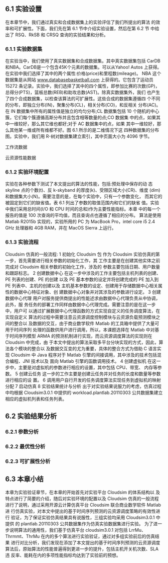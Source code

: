 ## 6.1 实验设置

在本章节中，我们通过真实和合成数据集上的实验评估了我们所提出的算法 的效率和可扩展性。下面，我们先在第 6.1 节中介绍实验设置，然后在第 6.2 节 中给出了 RSQ、RkSB 和 CRSQ 查询的实验结果和分析。

### 6.1.1 实验数据集

在实验当中，我们使用了真实数据集和合成数据集。其中真实数据集包括
CarDB和NBA。CarDB是一个包含45K个元素的数据集。可以从Yahoo! Autos 上获得。在实验中我们选择了其中的两个属性:价格(price)和里程数(mileage)。 NBA 这个数据集是从网站 www.databasebasketball.com 上获得的。它包含了运动员 15272 条记录。实验中，我们选择了其中的四个属性，即参加比赛的次数(GP)， 总得分(PTS)，篮板总数(REB)和助攻总数(AST)。除真实数据集外，我们 也产生了四个合成数据集，以检查该算法的可扩展性。这些合成的数据集遵循四 个不同的分布，即独立分布(IN)，聚集分布(CL)，相关分布(CO)，和反相关 分布(AC)。在 IN 数据集中所有的属性值是独立的均匀分布;CL 数据集包括 10 个随机的中心簇，它们每个簇遵循高斯分布并且包含相等数量的点;CO 数据集 中的点，如果其中一维较好，那么其它维也都好;对于 AC 数据集中的点，如果 其中一维较好，那么其他某一维或所有维都不好。图 6.1 所示的是二维情况下这 四种数据集的分布图。实验中，我们用 R-树对数据集建立索引，其中页面大小为 4096 字节。

工作流数据

云资源性能数据

### 6.1.2 实验环境配置

实验在各种参数下测试了本文提出的算法的性能，包括:预处理中保存的动 态 skyline 点的个数(t)、反 k-skyband 的厚度(k)、受限区域大小(CR)、维度 (dim)和数据集大小(N)。需要注意的是，在每个实验中，只有一个参数变化， 而其它的被固定到它们的缺省值。表 6.1 列出了参数的取值范围内和它们的缺省 值。实验中我们采用总时间(I/O 和 CPU 时间的总和)作为主要性能指标。本章 中的每一个报告的值是 100 次查询的平均值，而且查询点也遵循了相应的分布。
算法是使用 Matlab R2015b 实现的，实验所用的 PC 为 MacBook Pro，intel core i5 2.4 GHz 处理器和 4GB RAM，并在 MacOS Sierra 上运行。

### 6.1.3 实验流程

Cloudsim 仿真的一般流程:
 1 初始化 Cloudsim 包
作为 Cloudsim 实验仿真的第一步，首先需要进行相关参数的初始化工作，其 工作主要是在创建其他实体之前完成对 Cloudsim 相关参数的初始化工作，涉及的 参数主要包括日期、用户数量和跟踪标志。
2 创建数据中心
在这一步中涉及的工作主要包括主机列表的创建、PE 列表的创建、PE 的创建 以及 PE 基本参数的设定并将创建完成的 PE 加入到 PE 列表中、主机的创建以及 主机基本参数的设定、创建用于存储数据中心相关属性的数据中心特征对象、创 建数据中心对象并对其涉及的参数进行设定。
3 创建数据中心代理
用户对服务提供商提出的性能述求由数据中心代理负责从中协调，此外，服 务任务的部署工作同样由数据中心代理完成。需要注意的是在这一步中，用户可 以通过扩展数据中心代理函数的方式实现自定义的任务调度算法，在实现自定义 算法的过程中需要注意云资源调度控制模块与云资源负载预测模块之间的整合以 及数据的交互，由于商业数学软件 Matlab 的工具箱中提供了大量可用于时间序列 处理的函数供用户进行调用，所以，本课题选择在 Matlab 中对基于时间序列模型 ARMA 的预测机制进行实现，而云资源调度算法的实现则在 Cloudsim 中完成，由 于本文中提出的算法采取多平台分块实现的方式，因此，算法各个模块的整合以 及数据交互变的尤为重要，具体的整合方式为借助 C 语言实现 Cloudsim 中 Java 程序对于 Matlab 引擎的间接调用，其中涉及的技术包括混合编程、JNI 技术以及 面向 Matlab 引擎的函数调用技术。
4 创建虚拟机
在这一步中，主要是对虚拟机的参数进行相应的设置，其中包括 CPU、带宽、 内存等参数。
5 创建云任务
这一步的工作主要是创建云任务并对任务的长度和数量等参数进行相应的设 置。
6 调用用户自行开发的任务调度算法实现任务到虚拟机的映射分配
7 启动仿真
8 实验结果统计与分析
出于对实验结果说服力的考虑，仿真过程中均根据 Cloudsim3.0.1 中提供的
workload.plantlab.20110303 公共数据集建立相应的虚拟机列表和任务列表。

## 6.2 实验结果分析

### 6.2.1 参数分析

### 6.2.2 最优性分析

### 6.2.3 可扩展性分析

## 6.3 本章小结

本章为实验验证章节，在本章的开始首先对实验平台 Cloudsim 的体系结构以
及特点进行了简要的介绍，随后对实验环境的配置以及 Cloudsim 仿真的一般流程 进行了说明，通过采用开源云计算仿真平台 Cloudsim 联合商业数学软件 Matlab 进 行仿真实验，对本文中提出的基于时间序列预测的云资源调度策略的有效性进行 验证，为了保证实验仿真结果具有说服性，三组实验均采用 Cloudsim3.0.1 中提供 的 plantlab.20110303 公共数据集作为仿真实验数据集进行实验。
为了进一步说明算法的通用性，我们基于仿真平台 cloudsim3.0.1 对包括 LrrMu、 Thrmmt、ThrMu 在内的多个算法进行实验验证，通过对多组实验前后的仿真结果 进行对比分析，我们发现在添加了本文提出的基于时间序列预测的云资源调度算法后，原始算法的性能普遍得到更进一步的提升，包括主机开关机次数、SLA 违
反率、能耗在内的多项性能指标均达到了实验前的预想。